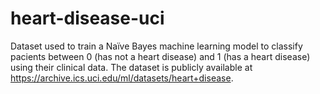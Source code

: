 # heart-disease-uci
Dataset used to train a Naïve Bayes machine learning model to classify pacients between 0 (has not a heart disease) and 1 (has a heart disease) using their clinical data. The dataset is publicly available at https://archive.ics.uci.edu/ml/datasets/heart+disease.
